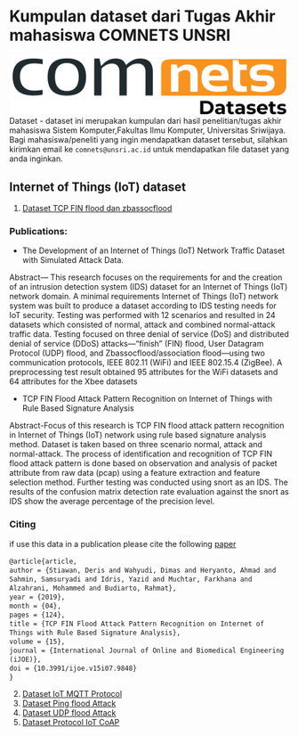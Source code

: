 # Kumpulan dataset dari Tugas Akhir mahasiswa COMNETS UNSRI
![comnets](logo-dataset.png)
Dataset - dataset ini merupakan kumpulan dari hasil penelitian/tugas akhir mahasiswa Sistem Komputer,Fakultas Ilmu Komputer, Universitas Sriwijaya. Bagi mahasiswa/peneliti yang ingin mendapatkan dataset tersebut, silahkan kirimkan email ke `comnets@unsri.ac.id` untuk mendapatkan file dataset yang anda inginkan.

## Internet of Things (IoT) dataset
1. [Dataset TCP FIN flood dan zbassocflood](https://drive.google.com/drive/folders/1R4-WjjJfop_9yvi1vIo1GR5yeYOc3-ea?usp=sharing)

### Publications: 
- The Development of an Internet of Things (IoT) Network Traffic Dataset with Simulated Attack Data.

Abstract— This research focuses on the requirements for and the creation of an intrusion detection system (IDS) dataset for an Internet of Things (IoT) network domain. 
A minimal requirements Internet of Things (IoT) network system was built to produce a dataset according to IDS testing needs for IoT security. Testing was performed with 12 scenarios and resulted in 24 datasets which consisted of normal, attack and combined normal-attack traffic data. 
Testing focused on three denial of service (DoS) and distributed denial of service (DDoS) attacks—“finish” (FIN) flood, User Datagram Protocol (UDP) flood, and Zbassocflood/association flood—using two communication protocols, IEEE 802.11 (WiFi) and IEEE 802.15.4 (ZigBee). A preprocessing test result obtained 95 attributes for the WiFi datasets and 64 attributes for the Xbee datasets

- TCP FIN Flood Attack Pattern Recognition on Internet of Things with Rule Based Signature Analysis

Abstract-Focus of this research is TCP FIN flood attack pattern recognition in Internet of Things (IoT) network using rule based signature analysis method. Dataset is taken based on three scenario normal, attack and normal-attack. The process of identification and recognition of TCP FIN flood attack pattern is done based on observation and analysis of packet attribute from raw data (pcap) using a feature extraction and feature selection method. 
Further testing was conducted using snort as an IDS. The results of the confusion matrix detection rate evaluation against the snort as IDS show the average percentage of the precision level.

### Citing
if use this data in a publication please cite the following [paper](https://online-journals.org/index.php/i-joe/article/view/9848)

```
@article{article,
author = {Stiawan, Deris and Wahyudi, Dimas and Heryanto, Ahmad and Sahmin, Samsuryadi and Idris, Yazid and Muchtar, Farkhana and Alzahrani, Mohammed and Budiarto, Rahmat},
year = {2019},
month = {04},
pages = {124},
title = {TCP FIN Flood Attack Pattern Recognition on Internet of Things with Rule Based Signature Analysis},
volume = {15},
journal = {International Journal of Online and Biomedical Engineering (iJOE)},
doi = {10.3991/ijoe.v15i07.9848}
}
```
2. [Dataset IoT MQTT Protocol](https://drive.google.com/drive/folders/10QP4RnbIpNMC9p0NLPDFFwlPvEBhvER6?usp=sharing)
3. [Dataset Ping flood Attack](https://drive.google.com/drive/folders/1XGwlOCxnd3ozAhVAgUInfLR5l7W_uM9y?usp=sharing)
4. [Dataset UDP flood Attack](https://drive.google.com/drive/folders/1a5tLZ01pR71X9-lf0H3B2Y-OIvVtei5Z?usp=sharing)
5. [Dataset Protocol IoT CoAP](https://drive.google.com/drive/folders/1JATdG-QrNFmb6DWPPW7FWs6g7Fc-GiQz?usp=sharing)

